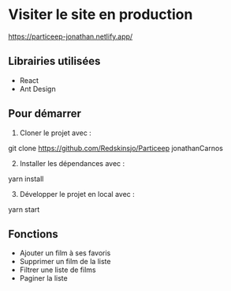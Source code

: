 # Visiter le site en production

https://particeep-jonathan.netlify.app/

## Librairies utilisées

- React
- Ant Design

## Pour démarrer

1. Cloner le projet avec :

git clone https://github.com/Redskinsjo/Particeep jonathanCarnos

2. Installer les dépendances avec :

yarn install

3. Développer le projet en local avec :

yarn start

## Fonctions

- Ajouter un film à ses favoris
- Supprimer un film de la liste
- Filtrer une liste de films
- Paginer la liste

